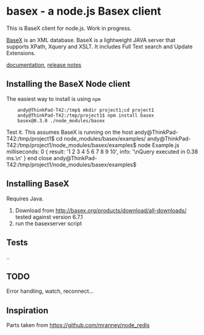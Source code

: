 basex - a node.js Basex client 
===========================

This is BaseX client for node.js. Work in progress. 

[BaseX](http://basex.org/) is an XML database. BaseX is a lightweight JAVA server
that supports XPath, Xquery and XSLT. It includes Full Text search and Update Extensions.

[documentation](docs/commands.md), [release notes](changelog.md)

## Installing the BaseX Node client

The easiest way to install is using `npm` 
   
		andy@ThinkPad-T42:/tmp$ mkdir project1;cd project1
		andy@ThinkPad-T42:/tmp/project1$ npm install basex
		basex@0.3.0 ./node_modules/basex 
Test it. This assumes BaseX is running on the host
		andy@ThinkPad-T42:/tmp/project1$ cd node_modules/basex/examples/
		andy@ThinkPad-T42:/tmp/project1/node_modules/basex/examples$ node Example.js 
		milliseconds: 0
		{ result: '1 2 3 4 5 6 7 8 9 10',
		  info: '\nQuery executed in 0.38 ms.\n' }
		end
		close
		andy@ThinkPad-T42:/tmp/project1/node_modules/basex/examples$ 


## Installing BaseX
Requires Java.
1. Download from http://basex.org/products/download/all-downloads/
tested against version 6.7.1
1. run the basexserver script


## Tests
..

## TODO
Error handling, watch, reconnect...

## Inspiration
Parts taken from https://github.com/mranney/node_redis
